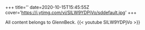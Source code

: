 +++
title=''
date=2020-10-15T15:45:55Z
cover='https://i.ytimg.com/vi/SlLW9YDPjVo/sddefault.jpg'
+++

All content belongs to GlennBeck.
{{< youtube SlLW9YDPjVo >}}

